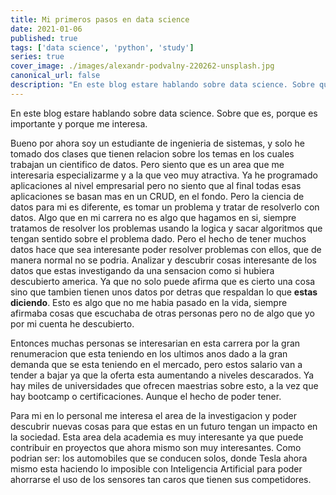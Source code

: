 ```yaml
---
title: Mi primeros pasos en data science
date: 2021-01-06
published: true
tags: ['data science', 'python', 'study']
series: true
cover_image: ./images/alexandr-podvalny-220262-unsplash.jpg
canonical_url: false
description: "En este blog estare hablando sobre data science. Sobre que es, porque es importante y porque me interesa."
---
```


En este blog estare hablando sobre data science. Sobre que es, porque es importante y porque me interesa.

Bueno por ahora soy un estudiante de ingenieria de sistemas, y solo he tomado dos clases que tienen relacion sobre los temas en los cuales trabajan un cientifico de datos. Pero siento que es un area que me interesaria especializarme y a la que veo muy atractiva. Ya he programado aplicaciones al nivel empresarial pero no siento que al final todas esas aplicaciones se basan mas en un CRUD, en el fondo. Pero la ciencia de datos para mi es diferente, es tomar un problema y tratar de resolverlo con datos. Algo que en mi carrera no es algo que hagamos en si, siempre tratamos de resolver los problemas usando la logica y sacar algoritmos que tengan sentido sobre el problema dado. Pero el hecho de tener muchos datos hace que sea interesante poder resolver problemas con ellos, que de manera normal no se podria. Analizar y descubrir cosas interesante de los datos que estas investigando da una sensacion como si hubiera descubierto america. Ya que no solo puede afirma que es cierto una cosa sino que tambien tienen unos datos por detras que respaldan lo que **estas diciendo**. Esto es algo que no me habia pasado en la vida, siempre afirmaba cosas que escuchaba de otras personas pero no de algo que yo por mi cuenta he descubierto.

Entonces muchas personas se interesarian en esta carrera por la gran renumeracion que esta teniendo en los ultimos anos dado a la gran demanda que se esta teniendo en el mercado, pero estos salario van a tender a bajar ya que la oferta esta aumentando a niveles descarados. Ya hay miles de universidades que ofrecen maestrias sobre esto, a la vez que hay bootcamp o certificaciones. Aunque el hecho de poder tener.

Para mi en lo personal me interesa el area de la investigacion y poder descubrir nuevas cosas para que estas en un futuro tengan un impacto en la sociedad. Esta area dela academia es muy interesante ya que puede contribuir en proyectos que ahora mismo son muy interesantes. Como podrian ser: los automobiles que se conducen solos, donde Tesla ahora mismo esta haciendo lo imposible con Inteligencia Artificial para poder ahorrarse el uso de los sensores tan caros que tienen sus competidores.
